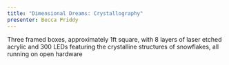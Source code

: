 ```yaml
---
title: "Dimensional Dreams: Crystallography"
presenter: Becca Priddy
---
```


Three framed boxes, approximately 1ft square, with 8 layers of laser etched acrylic and 300 LEDs featuring the crystalline structures of snowflakes, all running on open hardware
